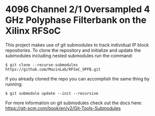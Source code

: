 # 4096 Channel 2/1 Oversampled 4 GHz Polyphase Filterbank on the Xilinx RFSoC

This project makes use of git submodules to track individual IP block repositories. To clone the repository and initialize and update the submodules including nested submodules run the command:
```
$ git clone --recurse-submodules https://github.com/MazinLab/RFSoC_OPFB.git
```
If you already cloned the repo you can accomplish the same thing by running:
```
$ git submodule update --init --recursive
```
For more information on git submodules check out the docs here: https://git-scm.com/book/en/v2/Git-Tools-Submodules

